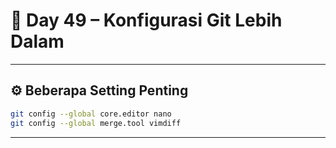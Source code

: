 # 📘 Day 49 – Konfigurasi Git Lebih Dalam

---

## ⚙️ Beberapa Setting Penting

```bash
git config --global core.editor nano
git config --global merge.tool vimdiff
```

---
